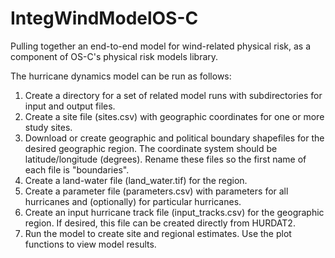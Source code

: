 # IntegWindModelOS-C
Pulling together an end-to-end model for wind-related physical risk, as a component of OS-C's physical risk models library.

The hurricane dynamics model can be run as follows:
1. Create a directory for a set of related model runs with subdirectories for input and output files.
2. Create a site file (sites.csv) with geographic coordinates for one or more study sites.
3. Download or create geographic and political boundary shapefiles for the desired geographic region. The coordinate system should be latitude/longitude (degrees). Rename these files so the first name of each file is "boundaries".
4. Create a land-water file (land_water.tif) for the region.
5. Create a parameter file (parameters.csv) with parameters for all hurricanes and (optionally) for particular hurricanes.
6. Create an input hurricane track file (input_tracks.csv) for the geographic region. If desired, this file can be created directly from HURDAT2.
7. Run the model to create site and regional estimates. Use the plot functions to view model results.
